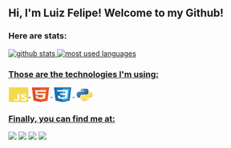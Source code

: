 ## Hi, I'm Luiz Felipe! Welcome to my Github!
### Here are stats:
<div>
    <a href="https://github.com/lfvalerio">
    <img height="180px" width="420" alt="github stats" src="https://github-readme-stats.vercel.app/api?username=lfvalerio&show_icons=true&theme=dracula&include_all_commits=true&count_private=true"/>
    <img height="180px" width="420px" alt="most used languages" src="https://github-readme-stats.vercel.app/api/top-langs/?username=lfvalerio&layout=compact&theme=dracula&langs_count=16&themes=dracula"/>
</div>
    
### Those are the technologies I'm using:
<div>
  <img align="center" alt="Javascript" height="30" width="40" src="https://raw.githubusercontent.com/devicons/devicon/master/icons/javascript/javascript-plain.svg">
  <img align="center" alt="HTML" height="30" width="40" src="https://raw.githubusercontent.com/devicons/devicon/master/icons/html5/html5-original.svg">
  <img align="center" alt="CSS" height="30" width="40" src="https://raw.githubusercontent.com/devicons/devicon/master/icons/css3/css3-original.svg">
  <img align="center" alt="Python" height="30" width="40" src="https://raw.githubusercontent.com/devicons/devicon/master/icons/python/python-original.svg">
</div>
    
### Finally, you can find me at:
<div> 
  <a href="https://www.facebook.com/lfvalerio" target="_blank"><img src="https://img.shields.io/badge/Facebook-blue?style=for-the-badge&logo=facebook&logoColor=white" target="_blank"></a>
  <a href="https://instagram.com/lfvalerio" target="_blank"><img src="https://img.shields.io/badge/-Instagram-red?style=for-the-badge&logo=instagram&logoColor=white" target="_blank"></a>
 	<a href="https://wa.me/5514997364692?lang=en" target="_blank"><img src="https://img.shields.io/badge/Whatsapp-green?style=for-the-badge&logo=whatsapp&logoColor=white" target="_blank"></a>
  <a href = "mailto:luiz.valerio@fatec.sp.gov.br"><img src="https://img.shields.io/badge/-Outlook-gray?style=for-the-badge&logo=gmail&logoColor=white" target="_blank"></a>
</div>
